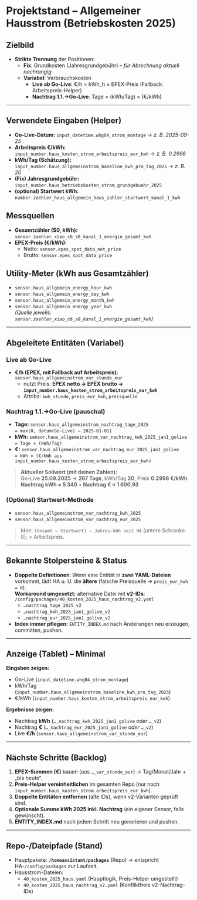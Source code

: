 # Projektstand – Allgemeiner Hausstrom (Betriebskosten 2025)

## Zielbild
- **Strikte Trennung** der Positionen:
  - **Fix**: Grundkosten (Jahresgrundgebühr) – *für Abrechnung aktuell nachrangig*
  - **Variabel**: Verbrauchskosten  
    - **Live ab Go-Live**: €/h = kWh_h × EPEX-Preis (Fallback: Arbeitspreis-Helper)  
    - **Nachtrag 1.1.→Go-Live**: Tage × (kWh/Tag) × (€/kWh)

---

## Verwendete Eingaben (Helper)
- **Go-Live-Datum:** `input_datetime.whg04_strom_montage`  → *z. B. 2025-09-25*
- **Arbeitspreis €/kWh:** `input_number.haus_kosten_strom_arbeitspreis_eur_kwh`  → *z. B. 0.2998*
- **kWh/Tag (Schätzung):** `input_number.haus_allgemeinstrom_baseline_kwh_pro_tag_2025`  → *z. B. 20*
- **(Fix) Jahresgrundgebühr:** `input_number.haus_betriebskosten_strom_grundgebuehr_2025`
- **(optional) Startwert kWh:** `number.zaehler_haus_allgemein_haus_zahler_startwert_kanal_1_kwh`

## Messquellen
- **Gesamtzähler (S0, kWh):** `sensor.zaehler_xiao_c6_s0_kanal_1_energie_gesamt_kwh`
- **EPEX-Preis (€/kWh):**
  - Netto: `sensor.epex_spot_data_net_price`
  - Brutto: `sensor.epex_spot_data_price`

## Utility-Meter (kWh aus Gesamtzähler)
- `sensor.haus_allgemein_energy_hour_kwh`
- `sensor.haus_allgemein_energy_day_kwh`
- `sensor.haus_allgemein_energy_month_kwh`
- `sensor.haus_allgemein_energy_year_kwh`  
*(Quelle jeweils: `sensor.zaehler_xiao_c6_s0_kanal_1_energie_gesamt_kwh`)*

---

## Abgeleitete Entitäten (Variabel)

### Live ab Go-Live
- **€/h (EPEX, mit Fallback auf Arbeitspreis):**  
  `sensor.haus_allgemeinstrom_var_stunde_eur`  
  - nutzt Preis: **EPEX netto → EPEX brutto → `input_number.haus_kosten_strom_arbeitspreis_eur_kwh`**
  - Attribs: `kwh_stunde`, `preis_eur_kwh`, `preisquelle`

### Nachtrag 1.1.→Go-Live (pauschal)
- **Tage:** `sensor.haus_allgemeinstrom_nachtrag_tage_2025`  
  `= max(0, datum(Go-Live) – 2025-01-01)`
- **kWh:** `sensor.haus_allgemeinstrom_var_nachtrag_kwh_2025_jan1_golive`  
  `= Tage × (kWh/Tag)`
- **€:** `sensor.haus_allgemeinstrom_var_nachtrag_eur_2025_jan1_golive`  
  `= kWh × (€/kWh aus input_number.haus_kosten_strom_arbeitspreis_eur_kwh)`

> **Aktueller Sollwert (mit deinen Zahlen):**  
> Go-Live **25.09.2025** → **267 Tage**, kWh/Tag **20**, Preis **0.2998 €/kWh**  
> **Nachtrag kWh = 5 340** • **Nachtrag € ≈ 1 600,93**

### (Optional) Startwert-Methode
- `sensor.haus_allgemeinstrom_var_nachtrag_kwh_2025`  
- `sensor.haus_allgemeinstrom_var_nachtrag_eur_2025`  
> Idee: `(Gesamt – Startwert) – Jahres-kWh seit HA` (untere Schranke 0); × Arbeitspreis.

---

## Bekannte Stolpersteine & Status
- **Doppelte Definitionen**: Wenn eine Entität in **zwei YAML-Dateien** vorkommt, lädt HA u. U. die **ältere** (falsche Preisquelle ⇒ `preis_eur_kwh = 0`).  
  **Workaround umgesetzt:** alternative Datei mit **v2-IDs**:  
  `/config/packages/40_kosten_2025_haus_nachtrag_v2.yaml`  
  - `…nachtrag_tage_2025_v2`  
  - `…nachtrag_kwh_2025_jan1_golive_v2`  
  - `…nachtrag_eur_2025_jan1_golive_v2`
- **Index immer pflegen:** `ENTITY_INDEX.md` nach Änderungen neu erzeugen, committen, pushen.

---

## Anzeige (Tablet) – Minimal
**Eingaben zeigen:**  
- Go-Live (`input_datetime.whg04_strom_montage`)  
- kWh/Tag (`input_number.haus_allgemeinstrom_baseline_kwh_pro_tag_2025`)  
- €/kWh (`input_number.haus_kosten_strom_arbeitspreis_eur_kwh`)

**Ergebnisse zeigen:**  
- Nachtrag **kWh** (`…_nachtrag_kwh_2025_jan1_golive` *oder* `…_v2`)  
- Nachtrag **€** (`…_nachtrag_eur_2025_jan1_golive` *oder* `…_v2`)  
- Live **€/h** (`sensor.haus_allgemeinstrom_var_stunde_eur`)

---

## Nächste Schritte (Backlog)
1. **EPEX-Summen (€)** bauen (aus `…_var_stunde_eur`) → Tag/Monat/Jahr + „bis heute“.  
2. **Preis-Helper vereinheitlichen** im gesamten Repo (nur noch `input_number.haus_kosten_strom_arbeitspreis_eur_kwh`).  
3. **Doppelte Entitäten entfernen** (alte IDs), wenn v2-Varianten geprüft sind.  
4. **Optionale Summe kWh 2025 inkl. Nachtrag** (ein eigener Sensor, falls gewünscht).  
5. **ENTITY_INDEX.md** nach jedem Schritt neu generieren und pushen.

---

## Repo-/Dateipfade (Stand)
- Hauptpakete: **`/homeassistant/packages`** (Repo) → entspricht HA-`/config/packages` zur Laufzeit.
- Hausstrom-Dateien:
  - `40_kosten_2025_haus.yaml` (Hauptlogik, Preis-Helper umgestellt)  
  - `40_kosten_2025_haus_nachtrag_v2.yaml` (Konfliktfreie v2-Nachtrag-IDs)
